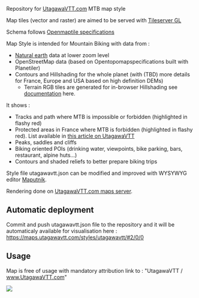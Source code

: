 Repository for [UtagawaVTT.com](https://www.utagawavtt.com) MTB map style

Map tiles (vector and raster) are aimed to be served with [Tileserver GL](https://github.com/maptiler/tileserver-gl) 

Schema follows [Openmaptile specifications](https://openmaptiles.org/schema/)

Map Style is intended for Mountain Biking with data from :
* [Natural earth](https://www.naturalearthdata.com/downloads/10m-natural-earth-2/10m-natural-earth-ii-with-shaded-relief-and-water/) data at lower zoom level
* OpenStreetMap data (based on Opentopomapspecifications built with Planetiler)
* Contours and Hillshading for the whole planet (with (TBD) more details for France, Europe and USA based on high definition DEMs)
  * Terrain RGB tiles are generated for in-browser Hillshading see [documentation](readme_terrainrgb.md) here.



It shows :
* Tracks and path where MTB is impossible or forbidden (highlighted in flashy red)
* Protected areas in France where MTB is forbidden (highlighted in flashy red). List available in [this article on UtagawaVTT](https://blog.utagawavtt.com/fr/blog/vtt-espaces-naturels-proteges)
* Peaks, saddles and cliffs
* Biking oriented POIs (drinking water, viewpoints, bike parking, bars, restaurant, alpine huts...)
* Contours and shaded reliefs to better prepare biking trips

Style file utagawavtt.json can be modified and improved with WYSYWYG editor [Maputnik](https://maputnik.github.io).

Rendering done on [UtagawaVTT.com maps server](https://maps.utagawavtt.com).


## Automatic deployment

Commit and push utagawavtt.json file to the repository and it will be automaticaly available for visualisation here : https://maps.utagawavtt.com/styles/utagawavtt/#2/0/0
  
## Usage
  
Map is free of usage with mandatory attribution link to : "UtagawaVTT / www.UtagawaVTT.com"
  
<a target="_blank" href="https://donorbox.org/don-utagawavtt"><img src="https://donorbox.org/images/png-donate/button-medium-blue.png" /></a>
